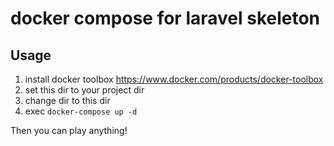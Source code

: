 # docker compose for laravel skeleton

## Usage

1. install docker toolbox
https://www.docker.com/products/docker-toolbox
2. set this dir to your project dir
3. change dir to this dir
4. exec `docker-compose up -d`

Then you can play anything!

